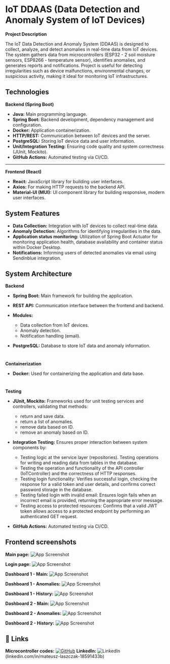 # IoT DDAAS (Data Detection and Anomaly System of IoT Devices)

**Project Description**

The IoT Data Detection and Anomaly System (DDAAS) is designed to collect, analyze, and detect anomalies in real-time data from IoT devices. The system gathers data from microcontrollers (ESP32 - 2 soil moisture sensors, ESP8266 - temperature sensor),  identifies anomalies, and generates reports and notifications. Project is useful for detecting irregularities such as device malfunctions, environmental changes, or suspicious activity, making it ideal for monitoring IoT infrastructures.


## Technologies

**Backend (Spring Boot)**

- **Java:** Main programming language.
- **Spring Boot:** Backend development, dependency management and configuration.
- **Docker:** Application containerization.
- **HTTP/REST:** Communication between IoT devices and the server.
- **PostgreSQL:** Storing IoT device data and user information.
- **Unit/Integration Testing:** Ensuring code quality and system correctness (JUnit, Mockito).
- **GitHub Actions:** Automated testing via CI/CD.
---------
**Frontend (React)**

- **React:** JavaScript library for building user interfaces.
- **Axios:** For making HTTP requests to the backend API.
- **Material-UI (MUI):** UI component library for building responsive, modern user interfaces.


## System Features

- **Data Collection:** Integration with IoT devices to collect real-time data.
- **Anomaly Detection:** Algorithms for identifying irregularities in the data.
- **Application status monitoring:** Utilization of Spring Boot Actuator for monitoring application health, database availability and container status within Docker Desktop.
- **Notifications:** Informing users of detected anomalies via email using Sendinblue integration.

## System Architecture

**Backend**

- **Spring Boot:** Main framework for building the application.
- **REST API:** Communication interface between the frontend and backend.
- **Modules:**

    - Data collection from IoT devices.
    - Anomaly detection.
    - Notification handling (email).

- **PostgreSQL:** Database to store IoT data and anomaly information.
#

**Containerization**

- **Docker:** Used for containerizing the application and data base.
#
**Testing**

- **JUnit, Mockito:** Frameworks used for unit testing services and controllers, validating that methods: 

    - return and save data.
    - return a list of anomalies.
    - remove data based on ID.
    - remove an anomaly based on ID.
- **Integration Testing:** Ensures proper interaction between system components by:

    - Testing logic at the service layer (repositories). Testing operations for writing and reading data from tables in the database.
    - Testing the operation and functionality of the API controller (IoTController) and the correctness of HTTP responses.
    - Testing login functionality: Verifies successful login, checking the response for a valid token and user details, and confirms correct password storage in the database.
    - Testing failed login with invalid email: Ensures login fails when an incorrect email is provided, returning the appropriate error message.
    - Testing access to protected resources: Confirms that a valid JWT token allows access to a protected endpoint by performing an authenticated GET request.
- **GitHub Actions:** Automated testing via CI/CD.
## Frontend screenshots

**Main page:**
![App Screenshot](https://i.imgur.com/eKwQona.png)

**Login page:**
![App Screenshot](https://i.imgur.com/67iDs1h.png)

**Dashboard 1 - Main:**
![App Screenshot]()

**Dashboard 1 - Anomalies:**
![App Screenshot](https://i.imgur.com/U3sgvib.png)

**Dashboard 1 - History:**
![App Screenshot]()

**Dashboard 2 - Main:**
![App Screenshot]()

**Dashboard 2 - Anomalies:**
![App Screenshot](https://i.imgur.com/KzEFLHW.png)

**Dashboard 2 - History:**
![App Screenshot]()

## 🔗 Links
**Microcontroller codes:**
[![GitHub](https://img.shields.io/badge/github-%23121011.svg?style=for-the-badge&logo=github&logoColor=white)](https://github.com/Lashchuck/iot_ddaas_iot_devices)
**LinkedIn:**
![LinkedIn](https://img.shields.io/badge/linkedin-%230077B5.svg?style=for-the-badge&logo=linkedin&logoColor=white) (linkedin.com/in/mateusz-laszczak-18591433b)
